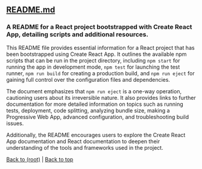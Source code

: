 ## [README.md](README.md)

### A README for a React project bootstrapped with Create React App, detailing scripts and additional resources.

This README file provides essential information for a React project that has been bootstrapped using Create React App. It outlines the available npm scripts that can be run in the project directory, including `npm start` for running the app in development mode, `npm test` for launching the test runner, `npm run build` for creating a production build, and `npm run eject` for gaining full control over the configuration files and dependencies.

The document emphasizes that `npm run eject` is a one-way operation, cautioning users about its irreversible nature. It also provides links to further documentation for more detailed information on topics such as running tests, deployment, code splitting, analyzing bundle size, making a Progressive Web App, advanced configuration, and troubleshooting build issues.

Additionally, the README encourages users to explore the Create React App documentation and React documentation to deepen their understanding of the tools and frameworks used in the project.

[Back to (root)](#root) | [Back to top](#table-of-contents)

